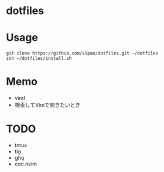 # dotfiles

# Usage
```
git clone https://github.com/sipao/dotfiles.git ~/dotfiles
zsh ~/dotfiles/install.sh
```


# Memo

- vimf
 - 検索してVimで開きたいとき

# TODO
- tmux
- tig
- ghq
- coc.nvim
